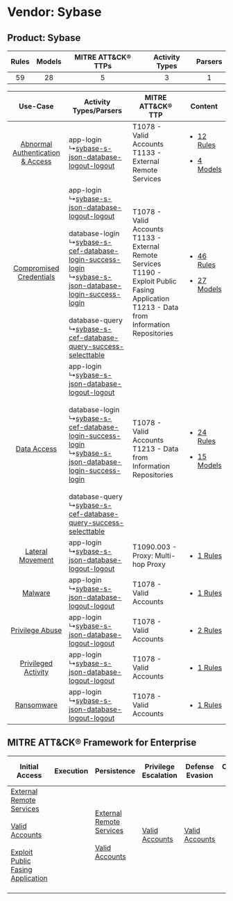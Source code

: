 Vendor: Sybase
==============
Product: Sybase
---------------
| Rules | Models | MITRE ATT&CK® TTPs | Activity Types | Parsers |
|:-----:|:------:|:------------------:|:--------------:|:-------:|
|  59   |   28   |         5          |       3        |    1    |

|    Use-Case    | Activity Types/Parsers    | MITRE ATT&CK® TTP    | Content    |
|:----:| ---- | ---- | ---- |
| [Abnormal Authentication & Access](../../../UseCases/uc_abnormal_authentication_&_access.md) |  app-login<br> ↳[sybase-s-json-database-logout-logout](Ps/pC_sybasesjsondatabaselogoutlogout.md)<br>    | T1078 - Valid Accounts<br>T1133 - External Remote Services<br>    | [<ul><li>12 Rules</li></ul><ul><li>4 Models</li></ul>](RM/r_m_sybase_sybase_Abnormal_Authentication_&_Access.md) |
|          [Compromised Credentials](../../../UseCases/uc_compromised_credentials.md)          |  app-login<br> ↳[sybase-s-json-database-logout-logout](Ps/pC_sybasesjsondatabaselogoutlogout.md)<br><br> database-login<br> ↳[sybase-s-cef-database-login-success-login](Ps/pC_sybasescefdatabaseloginsuccesslogin.md)<br> ↳[sybase-s-json-database-login-success-login](Ps/pC_sybasesjsondatabaseloginsuccesslogin.md)<br><br> database-query<br> ↳[sybase-s-cef-database-query-success-selecttable](Ps/pC_sybasescefdatabasequerysuccessselecttable.md)<br> | T1078 - Valid Accounts<br>T1133 - External Remote Services<br>T1190 - Exploit Public Fasing Application<br>T1213 - Data from Information Repositories<br> | [<ul><li>46 Rules</li></ul><ul><li>27 Models</li></ul>](RM/r_m_sybase_sybase_Compromised_Credentials.md)         |
|    [Data Access](../../../UseCases/uc_data_access.md)    |  app-login<br> ↳[sybase-s-json-database-logout-logout](Ps/pC_sybasesjsondatabaselogoutlogout.md)<br><br> database-login<br> ↳[sybase-s-cef-database-login-success-login](Ps/pC_sybasescefdatabaseloginsuccesslogin.md)<br> ↳[sybase-s-json-database-login-success-login](Ps/pC_sybasesjsondatabaseloginsuccesslogin.md)<br><br> database-query<br> ↳[sybase-s-cef-database-query-success-selecttable](Ps/pC_sybasescefdatabasequerysuccessselecttable.md)<br> | T1078 - Valid Accounts<br>T1213 - Data from Information Repositories<br>    | [<ul><li>24 Rules</li></ul><ul><li>15 Models</li></ul>](RM/r_m_sybase_sybase_Data_Access.md)    |
|    [Lateral Movement](../../../UseCases/uc_lateral_movement.md)    |  app-login<br> ↳[sybase-s-json-database-logout-logout](Ps/pC_sybasesjsondatabaselogoutlogout.md)<br>    | T1090.003 - Proxy: Multi-hop Proxy<br>    | [<ul><li>1 Rules</li></ul>](RM/r_m_sybase_sybase_Lateral_Movement.md)    |
|    [Malware](../../../UseCases/uc_malware.md)    |  app-login<br> ↳[sybase-s-json-database-logout-logout](Ps/pC_sybasesjsondatabaselogoutlogout.md)<br>    | T1078 - Valid Accounts<br>    | [<ul><li>1 Rules</li></ul>](RM/r_m_sybase_sybase_Malware.md)    |
|    [Privilege Abuse](../../../UseCases/uc_privilege_abuse.md)    |  app-login<br> ↳[sybase-s-json-database-logout-logout](Ps/pC_sybasesjsondatabaselogoutlogout.md)<br>    | T1078 - Valid Accounts<br>    | [<ul><li>2 Rules</li></ul>](RM/r_m_sybase_sybase_Privilege_Abuse.md)    |
|    [Privileged Activity](../../../UseCases/uc_privileged_activity.md)    |  app-login<br> ↳[sybase-s-json-database-logout-logout](Ps/pC_sybasesjsondatabaselogoutlogout.md)<br>    | T1078 - Valid Accounts<br>    | [<ul><li>1 Rules</li></ul>](RM/r_m_sybase_sybase_Privileged_Activity.md)    |
|    [Ransomware](../../../UseCases/uc_ransomware.md)    |  app-login<br> ↳[sybase-s-json-database-logout-logout](Ps/pC_sybasesjsondatabaselogoutlogout.md)<br>    | T1078 - Valid Accounts<br>    | [<ul><li>1 Rules</li></ul>](RM/r_m_sybase_sybase_Ransomware.md)    |

MITRE ATT&CK® Framework for Enterprise
--------------------------------------
| Initial Access                                                                                                                                                                                                                         | Execution | Persistence                                                                                                                                      | Privilege Escalation                                                | Defense Evasion                                                     | Credential Access | Discovery | Lateral Movement | Collection                                                                              | Command and Control                                                                                                                       | Exfiltration | Impact |
| -------------------------------------------------------------------------------------------------------------------------------------------------------------------------------------------------------------------------------------- | --------- | ------------------------------------------------------------------------------------------------------------------------------------------------ | ------------------------------------------------------------------- | ------------------------------------------------------------------- | ----------------- | --------- | ---------------- | --------------------------------------------------------------------------------------- | ----------------------------------------------------------------------------------------------------------------------------------------- | ------------ | ------ |
| [External Remote Services](https://attack.mitre.org/techniques/T1133)<br><br>[Valid Accounts](https://attack.mitre.org/techniques/T1078)<br><br>[Exploit Public Fasing Application](https://attack.mitre.org/techniques/T1190)<br><br> |           | [External Remote Services](https://attack.mitre.org/techniques/T1133)<br><br>[Valid Accounts](https://attack.mitre.org/techniques/T1078)<br><br> | [Valid Accounts](https://attack.mitre.org/techniques/T1078)<br><br> | [Valid Accounts](https://attack.mitre.org/techniques/T1078)<br><br> |                   |           |                  | [Data from Information Repositories](https://attack.mitre.org/techniques/T1213)<br><br> | [Proxy: Multi-hop Proxy](https://attack.mitre.org/techniques/T1090/003)<br><br>[Proxy](https://attack.mitre.org/techniques/T1090)<br><br> |              |        |